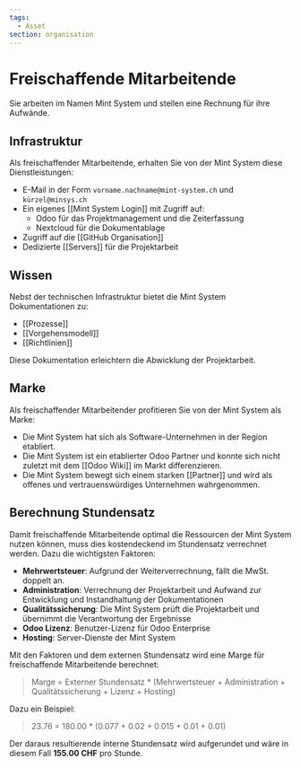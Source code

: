 ```yaml
---
tags:
  - Asset
section: organisation
---
```


# Freischaffende Mitarbeitende

Sie arbeiten im Namen Mint System und stellen eine Rechnung für ihre Aufwände.

## Infrastruktur

Als freischaffender Mitarbeitende, erhalten Sie von der Mint System diese Dienstleistungen:

* E-Mail in der Form `vorname.nachname@mint-system.ch` und `kürzel@minsys.ch`
* Ein eigenes [[Mint System Login]] mit Zugriff auf:
	* Odoo für das Projektmanagement und die Zeiterfassung
	* Nextcloud für die Dokumentablage
* Zugriff auf die [[GitHub Organisation]]
* Dedizierte [[Servers]] für die Projektarbeit

## Wissen

Nebst der technischen Infrastruktur bietet die Mint System Dokumentationen zu:

* [[Prozesse]]
* [[Vorgehensmodell]]
* [[Richtlinien]]

Diese Dokumentation erleichtern die Abwicklung der Projektarbeit.

## Marke

Als freischaffender Mitarbeitender profitieren Sie von der Mint System als Marke:

* Die Mint System hat sich als Software-Unternehmen in der Region etabliert.
* Die Mint System ist ein etablierter Odoo Partner und konnte sich nicht zuletzt mit dem [[Odoo Wiki]] im Markt differenzieren.
* Die Mint System bewegt sich einem starken [[Partner]] und wird als offenes und vertrauenswürdiges Unternehmen wahrgenommen.

## Berechnung Stundensatz

Damit freischaffende Mitarbeitende optimal die Ressourcen der Mint System nutzen können, muss dies kostendeckend im Stundensatz verrechnet werden. Dazu die wichtigsten Faktoren:

* **Mehrwertsteuer**: Aufgrund der Weiterverrechnung, fällt die MwSt. doppelt an.
* **Administration**: Verrechnung der Projektarbeit und Aufwand zur Entwicklung und Instandhaltung der Dokumentationen
* **Qualitätssicherung**: Die Mint System prüft die Projektarbeit und übernimmt die Verantwortung der Ergebnisse
* **Odoo Lizenz**: Benutzer-Lizenz für Odoo Enterprise
* **Hosting**: Server-Dienste der Mint System

Mit den Faktoren und dem externen Stundensatz wird eine Marge für freischaffende Mitarbeitende berechnet:

> Marge = Externer Stundensatz * (Mehrwertsteuer + Administration + Qualitätssicherung + Lizenz + Hosting)

Dazu ein Beispiel:

> 23.76 = 180.00 * (0.077 + 0.02 + 0.015 + 0.01 + 0.01)

Der daraus resultierende interne Stundensatz wird aufgerundet und wäre in diesem Fall **155.00 CHF** pro Stunde.